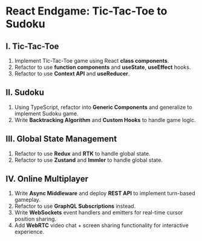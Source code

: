 # React Endgame: Tic-Tac-Toe to Sudoku
## I. Tic-Tac-Toe
  1. Implement Tic-Tac-Toe game using React **class components**.
  2. Refactor to use **function components** and **useState**, **useEffect** hooks.
  3. Refactor to use **Context API** and **useReducer**.
## II. Sudoku
  1. Using TypeScript, refactor into **Generic Components** and generalize to implement Sudoku game.
  2. Write **Backtracking Algorithm** and **Custom Hooks** to handle game logic. 
## III. Global State Management
  1. Refactor to use **Redux** and **RTK** to handle global state.
  2. Refactor to use **Zustand** and **Immler** to handle global state.
## IV. Online Multiplayer
  1. Write **Async Middleware** and deploy **REST API** to implement turn-based gameplay.
  2. Refactor to use **GraphQL Subscriptions** instead.
  3. Write **WebSockets** event handlers and emitters for real-time cursor position sharing.
  4. Add **WebRTC** video chat + screen sharing functionality for interactive experience. 
